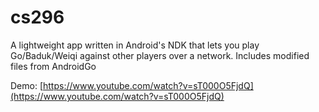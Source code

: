 cs296
=====
A lightweight app written in Android's NDK that lets you play Go/Baduk/Weiqi against other players over a network.
Includes modified files from AndroidGo

Demo: [https://www.youtube.com/watch?v=sT000O5FjdQ](https://www.youtube.com/watch?v=sT000O5FjdQ)
